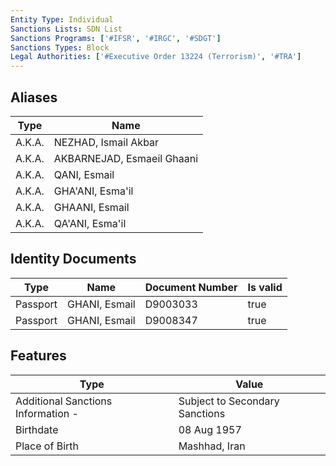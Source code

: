 ```yaml
---
Entity Type: Individual
Sanctions Lists: SDN List
Sanctions Programs: ['#IFSR', '#IRGC', '#SDGT']
Sanctions Types: Block
Legal Authorities: ['#Executive Order 13224 (Terrorism)', '#TRA']
---
```


## Aliases
| Type  | Name      | 
|-------|-----------|
| A.K.A. | NEZHAD, Ismail Akbar |
| A.K.A. | AKBARNEJAD, Esmaeil Ghaani |
| A.K.A. | QANI, Esmail |
| A.K.A. | GHA'ANI, Esma'il |
| A.K.A. | GHAANI, Esmail |
| A.K.A. | QA'ANI, Esma'il |

## Identity Documents
| Type  | Name      | Document Number | Is valid |
|-------|-----------|-----------------|----------|
| Passport | GHANI, Esmail | D9003033 | true |
| Passport | GHANI, Esmail | D9008347 | true |

## Features
| Type  | Value      |
|-------|------------|
| Additional Sanctions Information - | Subject to Secondary Sanctions |
| Birthdate | 08 Aug 1957 |
| Place of Birth | Mashhad, Iran |
